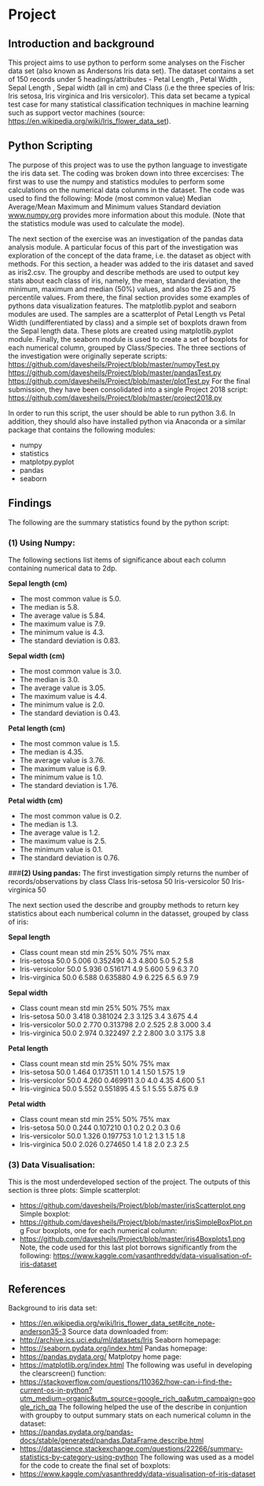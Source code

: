 # Project

## Introduction and background

This project aims to use python to perform some analyses on the Fischer data set (also known as Andersons Iris data set). The dataset contains a set of 150 records under 5 headings/attributes - Petal Length , Petal Width , Sepal Length , Sepal width (all in cm) and Class (i.e the three species of Iris: Iris setosa, Iris virginica and Iris versicolor). This data set became a typical test case for many statistical classification techniques in machine learning such as support vector machines (source: https://en.wikipedia.org/wiki/Iris_flower_data_set).

## Python Scripting

The purpose of this project was to use the python language to investigate the iris data set. The coding was broken down into three excercises:
The first was to use the numpy and statistics modules to perform some calculations on the numerical data colunms in the dataset. The code was used to find the following:
Mode (most common value)
Median
Average/Mean
Maximum and Minimum values
Standard deviation
www.numpy.org provides more information about this module. (Note that the statistics module was used to calculate the mode).

The next section of the exercise was an investigation of the pandas data analysis module. A particular focus of this part of the investigation was exploration of the concept of the data frame, i.e. the dataset as object with methods. For this section, a header was added to the iris dataset and saved as iris2.csv. The groupby and describe methods are used to output key stats about each class of iris, namely, the mean, standard deviation, the minimum, maximum and median (50%) values, and also the 25 and 75 percentile values. 
From there, the final section provides some examples of pythons data visualization features. The matplotlib.pyplot and seaborn modules are used.
The samples are a scatterplot of Petal Length vs Petal Width (undifferentiated by class) and a simple set of boxplots drawn from the Sepal length data. These plots are created using matplotlib.pyplot module. Finally, the seaborn module is used to create a set of boxplots for each numerical column, grouped by Class/Species. 
The three sections of the investigation were originally seperate scripts:
https://github.com/davesheils/Project/blob/master/numpyTest.py
https://github.com/davesheils/Project/blob/master/pandasTest.py
https://github.com/davesheils/Project/blob/master/plotTest.py
For the final submission, they have been consolidated into a single Project 2018 script:
https://github.com/davesheils/Project/blob/master/project2018.py

In order to run this script, the user should be able to run python 3.6. In addition, they should also have installed python via Anaconda or a similar package that contains the following modules:
* numpy
* statistics
* matplotpy.pyplot
* pandas
* seaborn

## Findings

The following are the summary statistics found by the python script:
### (1) Using Numpy:
The following sections list items of significance about each column containing numerical data to 2dp.

**Sepal length (cm)**
* The most common value is 5.0.
* The median is 5.8.
* The average value is 5.84.
* The maximum value is 7.9.
* The minimum value is 4.3.
* The standard deviation is 0.83.

**Sepal width (cm)**
* The most common value is 3.0.
* The median is 3.0.
* The average value is 3.05.
* The maximum value is 4.4.
* The minimum value is 2.0.
* The standard deviation is 0.43.

**Petal length (cm)**
* The most common value is 1.5.
* The median is 4.35.
* The average value is 3.76.
* The maximum value is 6.9.
* The minimum value is 1.0.
* The standard deviation is 1.76.

**Petal width (cm)**
* The most common value is 0.2.
* The median is 1.3.
* The average value is 1.2.
* The maximum value is 2.5.
* The minimum value is 0.1.
* The standard deviation is 0.76.

###**(2) Using pandas:**
The first investigation simply returns the number of records/observations by class
Class
Iris-setosa        50
Iris-versicolor    50
Iris-virginica     50

The next section used the describe and groupby methods to return key statistics about each numberical column in the datasset, grouped by class of iris:

**Sepal length**
* Class             count   mean       std  min    25%  50%  75%  max
* Iris-setosa       50.0  5.006  0.352490  4.3  4.800  5.0  5.2  5.8
* Iris-versicolor   50.0  5.936  0.516171  4.9  5.600  5.9  6.3  7.0
* Iris-virginica    50.0  6.588  0.635880  4.9  6.225  6.5  6.9  7.9

**Sepal width**
* Class             count   mean       std  min    25%  50%    75%  max                                                              
* Iris-setosa       50.0  3.418  0.381024  2.3  3.125  3.4  3.675  4.4
* Iris-versicolor   50.0  2.770  0.313798  2.0  2.525  2.8  3.000  3.4
* Iris-virginica    50.0  2.974  0.322497  2.2  2.800  3.0  3.175  3.8

**Petal length**
* Class            count   mean       std  min  25%   50%    75%  max                                                             
* Iris-setosa       50.0  1.464  0.173511  1.0  1.4  1.50  1.575  1.9
* Iris-versicolor   50.0  4.260  0.469911  3.0  4.0  4.35  4.600  5.1
* Iris-virginica    50.0  5.552  0.551895  4.5  5.1  5.55  5.875  6.9

**Petal width**
* Class             count   mean       std  min  25%  50%  75%  max                                                          
* Iris-setosa       50.0  0.244  0.107210  0.1  0.2  0.2  0.3  0.6
* Iris-versicolor   50.0  1.326  0.197753  1.0  1.2  1.3  1.5  1.8
* Iris-virginica    50.0  2.026  0.274650  1.4  1.8  2.0  2.3  2.5

### (3) Data Visualisation:

This is the most underdeveloped section of the project. The outputs of this section is three plots:
Simple scatterplot:
* https://github.com/davesheils/Project/blob/master/irisScatterplot.png
Simple boxplot:
* https://github.com/davesheils/Project/blob/master/irisSimpleBoxPlot.png
Four boxplots, one for each numerical column:
* https://github.com/davesheils/Project/blob/master/iris4Boxplots1.png
Note, the code used for this last plot borrows significantly from the following: https://www.kaggle.com/vasanthreddy/data-visualisation-of-iris-dataset

## References
Background to iris data set:
* https://en.wikipedia.org/wiki/Iris_flower_data_set#cite_note-anderson35-3
Source data downloaded from:
* http://archive.ics.uci.edu/ml/datasets/Iris
Seaborn homepage:
* https://seaborn.pydata.org/index.html
Pandas homepage:
* https://pandas.pydata.org/
Matplotpy home page:
* https://matplotlib.org/index.html
The following was useful in developing the clearscreen() function:
* https://stackoverflow.com/questions/110362/how-can-i-find-the-current-os-in-python?utm_medium=organic&utm_source=google_rich_qa&utm_campaign=google_rich_qa
The following helped the use of the describe in conjuntion with groupby to output summary stats on each numerical column in the dataset:
* https://pandas.pydata.org/pandas-docs/stable/generated/pandas.DataFrame.describe.html
* https://datascience.stackexchange.com/questions/22266/summary-statistics-by-category-using-python
The following was used as a model for the code to create the final set of boxplots:
* https://www.kaggle.com/vasanthreddy/data-visualisation-of-iris-dataset




